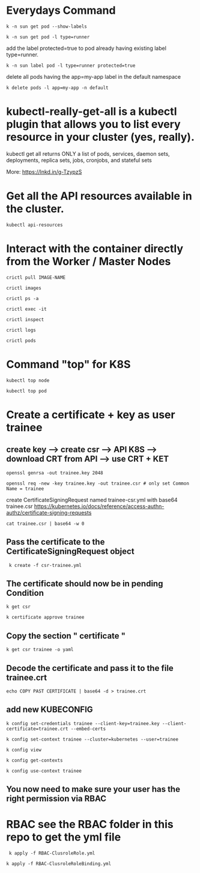 # Everydays Command
```
k -n sun get pod --show-labels
```
```
k -n sun get pod -l type=runner
```
add the label protected=true to pod already having existing label type=runner.

```
k -n sun label pod -l type=runner protected=true
```

delete all pods having the app=my-app label in the default namespace

```
k delete pods -l app=my-app -n default
```
# kubectl-really-get-all is a kubectl plugin that allows you to list every resource in your cluster (yes, really).
kubectl get all returns ONLY a list of pods, services, daemon sets, deployments, replica sets, jobs, cronjobs, and stateful sets

More: https://lnkd.in/g-TzypzS

# Get all the API resources available in the cluster.
```
kubectl api-resources
```

# Interact with the container directly from the Worker / Master Nodes
```
crictl pull IMAGE-NAME
```
```
crictl images
```
```
crictl ps -a
```
```
crictl exec -it
```
```
crictl inspect
```
```
crictl logs
```
```
crictl pods
```

# Command "top" for K8S
```
kubectl top node    
```
```
kubectl top pod   
```
#  Create a certificate + key as user trainee

## create key --> create csr --> API K8S --> download CRT from API --> use CRT + KET

```
openssl genrsa -out trainee.key 2048
```
```
openssl req -new -key trainee.key -out trainee.csr # only set Common Name = trainee
```
 create CertificateSigningRequest named trainee-csr.yml with base64 trainee.csr
https://kubernetes.io/docs/reference/access-authn-authz/certificate-signing-requests

```
cat trainee.csr | base64 -w 0
```
## Pass the certificate to the CertificateSigningRequest object 

```
 k create -f csr-trainee.yml
```
## The certificate should now be in pending Condition
```
k get csr  
```
```
k certificate approve trainee
```
## Copy the section  " certificate "
```
k get csr trainee -o yaml 
```
## Decode the certificate and pass it to the file trainee.crt

```
echo COPY PAST CERTIFICATE | base64 -d > trainee.crt
```

## add new KUBECONFIG
``` 
k config set-credentials trainee --client-key=trainee.key --client-certificate=trainee.crt --embed-certs
```
```
k config set-context trainee --cluster=kubernetes --user=trainee
```
```
k config view
```
```
k config get-contexts
```
```
k config use-context trainee
```

## You now need to make sure your user has the right permission via RBAC


# RBAC see the RBAC folder in this repo to get the yml file
```
 k apply -f RBAC-ClusroleRole.yml
```
```
k apply -f RBAC-ClusroleRoleBinding.yml
```
